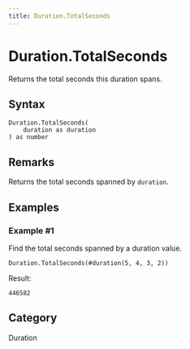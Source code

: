 ```yaml
---
title: Duration.TotalSeconds
---
```


# Duration.TotalSeconds


Returns the total seconds this duration spans.


## Syntax

```powerquery
Duration.TotalSeconds(
    duration as duration
) as number
```


## Remarks

Returns the total seconds spanned by <code>duration</code>.


## Examples

### Example #1 
Find the total seconds spanned by a duration value.
```powerquery
Duration.TotalSeconds(#duration(5, 4, 3, 2))
```

Result: 
```powerquery
446582
```




## Category
Duration
